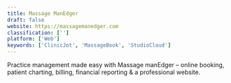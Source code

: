 ```yaml
---
title: Massage ManEdger
draft: false 
website: https://massagemanedger.com
classification: ['']
platform: ['Web']
keywords: ['ClinicJot', 'MassageBook', 'StudioCloud']
---
```

Practice management made easy with Massage manEdger – online booking, patient charting, billing, financial reporting & a professional website.